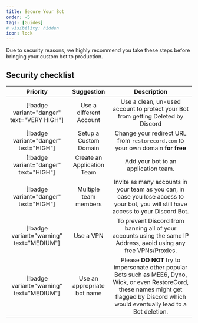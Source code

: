 ```yaml
---
title: Secure Your Bot
order: -5
tags: [Guides]
# visibility: hidden
icon: lock
---
```


Due to security reasons, we highly recommend you take these steps before bringing your custom bot to production.

## Security checklist

|                  Priority                  |         Suggestion          |                                                                                          Description                                                                                           |
| :----------------------------------------: | :-------------------------: | :--------------------------------------------------------------------------------------------------------------------------------------------------------------------------------------------: |
| [!badge variant="danger" text="VERY HIGH"] |   Use a different Account   |                                                        Use a clean, un-used account to protect your Bot from getting Deleted by Discord                                                        |
|   [!badge variant="danger" text="HIGH"]    |    Setup a Custom Domain    |                                                         Change your redirect URL from `restorecord.com` to your own domain **for free**                                                        |
|   [!badge variant="danger" text="HIGH"]    | Create an Application Team  |                                                                              Add your bot to an application team.                                                                              |
|   [!badge variant="danger" text="HIGH"]    |    Multiple team members    |                             Invite as many accounts in your team as you can, in case you lose access to your bot, you will still have access to your Discord Bot.                              |
|  [!badge variant="warning" text="MEDIUM"]  |          Use a VPN          |                                       To prevent Discord from banning all of your accounts using the same IP Address, avoid using any free VPNs/Proxies.                                       |
|  [!badge variant="warning" text="MEDIUM"]  | Use an appropriate bot name | Please **DO NOT** try to impersonate other popular Bots such as MEE6, Dyno, Wick, or even RestoreCord, these names might get flagged by Discord which would eventually lead to a Bot deletion. |

<!-- [!badge variant="success" text="MEDIUM"] |     Use a custom domain     |    If you own a domain, we recommend you use Cloudflare Pages Rules to redirect your domain to our domain. Here is a tutorial on how to set up Cloudflare Page rules with RestoreCord. -->
